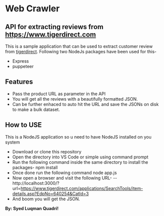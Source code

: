  # Web Crawler
## API for extracting reviews from https://www.tigerdirect.com



This is a sample application that can be used to extract customer review from [tigerdirect](https://www.tigerdirect.com).
Following two NodeJs packages have been used for this-
- Express
- puppeteer

## Features

- Pass the product URL as parameter in the API 
- You will get all the reviews with a beautifully formatted JSON.
- Can be further enhaced to auto hit the URL and save the JSONs on disk to make a bulk dataset.

## How to USE

This is a NodeJS application so u need to have NodeJS installed on you system

- Download or clone this repository
- Open the directory into VS Code or simple using command prompt
- Run the following command inside the same directory to install the packages-
 npm install   
- Once done run the following command
node app.js
- Now open a browser and visit the following URL- 
-- http://localhost:3000/?url=https://www.tigerdirect.com/applications/SearchTools/item-details.asp?EdpNo=640254&CatId=3
- And boom you will get the JSON.

**By: Syed Luqman Quadri!**

 

